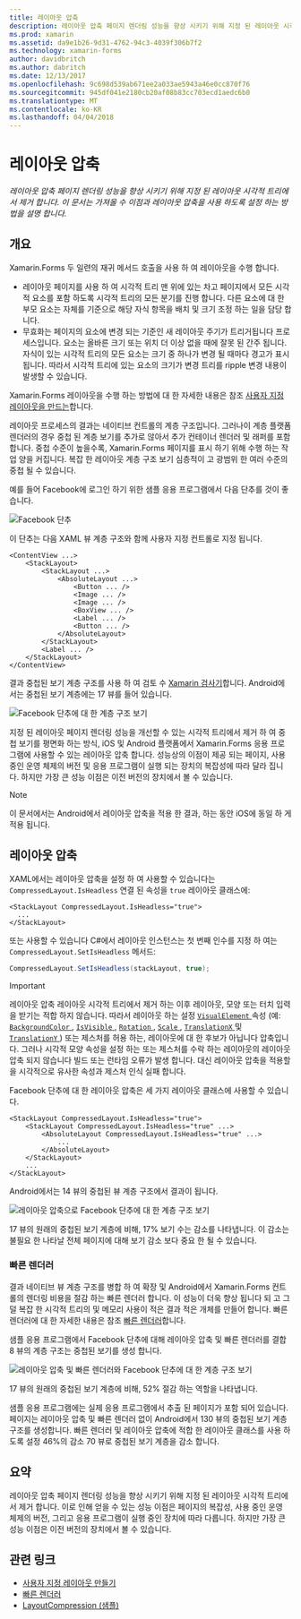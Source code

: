 ```yaml
---
title: 레이아웃 압축
description: 레이아웃 압축 페이지 렌더링 성능을 향상 시키기 위해 지정 된 레이아웃 시각적 트리에서 제거 합니다. 이 문서는 가져올 수 이점과 레이아웃 압축을 사용 하도록 설정 하는 방법을 설명 합니다.
ms.prod: xamarin
ms.assetid: da9e1b26-9d31-4762-94c3-4039f306b7f2
ms.technology: xamarin-forms
author: davidbritch
ms.author: dabritch
ms.date: 12/13/2017
ms.openlocfilehash: 9c698d539ab671ee2a033ae5943a46e0cc870f76
ms.sourcegitcommit: 945df041e2180cb20af08b83cc703ecd1aedc6b0
ms.translationtype: MT
ms.contentlocale: ko-KR
ms.lasthandoff: 04/04/2018
---
```

# <a name="layout-compression"></a>레이아웃 압축

_레이아웃 압축 페이지 렌더링 성능을 향상 시키기 위해 지정 된 레이아웃 시각적 트리에서 제거 합니다. 이 문서는 가져올 수 이점과 레이아웃 압축을 사용 하도록 설정 하는 방법을 설명 합니다._

## <a name="overview"></a>개요

Xamarin.Forms 두 일련의 재귀 메서드 호출을 사용 하 여 레이아웃을 수행 합니다.

- 레이아웃 페이지를 사용 하 여 시각적 트리 맨 위에 있는 차고 페이지에서 모든 시각적 요소를 포함 하도록 시각적 트리의 모든 분기를 진행 합니다. 다른 요소에 대 한 부모 요소는 자체를 기준으로 해당 자식 항목을 배치 및 크기 조정 하는 일을 담당 합니다.
- 무효화는 페이지의 요소에 변경 되는 기준인 새 레이아웃 주기가 트리거됩니다 프로세스입니다. 요소는 올바른 크기 또는 위치 더 이상 없을 때에 잘못 된 간주 됩니다. 자식이 있는 시각적 트리의 모든 요소는 크기 중 하나가 변경 될 때마다 경고가 표시 됩니다. 따라서 시각적 트리에 있는 요소의 크기가 변경 트리를 ripple 변경 내용이 발생할 수 있습니다.

Xamarin.Forms 레이아웃을 수행 하는 방법에 대 한 자세한 내용은 참조 [사용자 지정 레이아웃을 만드는](~/xamarin-forms/user-interface/layouts/custom.md)합니다.

레이아웃 프로세스의 결과는 네이티브 컨트롤의 계층 구조입니다. 그러나이 계층 플랫폼 렌더러의 경우 중첩 된 계층 보기를 추가로 않아서 추가 컨테이너 렌더러 및 래퍼를 포함 합니다. 중첩 수준이 높을수록, Xamarin.Forms 페이지를 표시 하기 위해 수행 하는 작업 양을 커집니다. 복잡 한 레이아웃 계층 구조 보기 심층적이 고 광범위 한 여러 수준의 중첩 될 수 있습니다.

예를 들어 Facebook에 로그인 하기 위한 샘플 응용 프로그램에서 다음 단추를 것이 좋습니다.

![](layout-compression-images/facebook-button.png "Facebook 단추")

이 단추는 다음 XAML 뷰 계층 구조와 함께 사용자 지정 컨트롤로 지정 됩니다.

```xaml
<ContentView ...>
    <StackLayout>
        <StackLayout ...>
            <AbsoluteLayout ...>
                <Button ... />    
                <Image ... />
                <Image ... />
                <BoxView ... />
                <Label ... />
                <Button ... />
            </AbsoluteLayout>
        </StackLayout>
        <Label ... />
    </StackLayout>    
</ContentView>
```

결과 중첩된 보기 계층 구조를 사용 하 여 검토 수 [Xamarin 검사기](~/tools/inspector/index.md)합니다. Android에서는 중첩된 보기 계층에는 17 뷰를 들어 있습니다.

![](layout-compression-images/no-compression.png "Facebook 단추에 대 한 계층 구조 보기")

지정 된 레이아웃 페이지 렌더링 성능을 개선할 수 있는 시각적 트리에서 제거 하 여 중첩 보기를 평면화 하는 방식, iOS 및 Android 플랫폼에서 Xamarin.Forms 응용 프로그램에 사용할 수 있는 레이아웃 압축 합니다. 성능상의 이점이 제공 되는 페이지, 사용 중인 운영 체제의 버전 및 응용 프로그램이 실행 되는 장치의 복잡성에 따라 달라 집니다. 하지만 가장 큰 성능 이점은 이전 버전의 장치에서 볼 수 있습니다.

> [!NOTE]
> 이 문서에서는 Android에서 레이아웃 압축을 적용 한 결과, 하는 동안 iOS에 동일 하 게 적용 됩니다.

## <a name="layout-compression"></a>레이아웃 압축

XAML에서는 레이아웃 압축을 설정 하 여 사용할 수 있습니다는 `CompressedLayout.IsHeadless` 연결 된 속성을 `true` 레이아웃 클래스에:

```xaml
<StackLayout CompressedLayout.IsHeadless="true">
  ...
</StackLayout>   
```

또는 사용할 수 있습니다 C#에서 레이아웃 인스턴스는 첫 번째 인수를 지정 하 여는 `CompressedLayout.SetIsHeadless` 메서드:

```csharp
CompressedLayout.SetIsHeadless(stackLayout, true);
```

> [!IMPORTANT]
> 레이아웃 압축 레이아웃 시각적 트리에서 제거 하는 이후 레이아웃, 모양 또는 터치 입력을 받기는 적합 하지 않습니다. 따라서 레이아웃 하는 설정 [ `VisualElement` ](https://developer.xamarin.com/api/type/Xamarin.Forms.VisualElement/) 속성 (예: [ `BackgroundColor` ](https://developer.xamarin.com/api/property/Xamarin.Forms.VisualElement.BackgroundColor/), [ `IsVisible` ](https://developer.xamarin.com/api/property/Xamarin.Forms.VisualElement.IsVisible/), [ `Rotation` ](https://developer.xamarin.com/api/property/Xamarin.Forms.VisualElement.Rotation/), [ `Scale` ](https://developer.xamarin.com/api/property/Xamarin.Forms.VisualElement.Scale/), [ `TranslationX` ](https://developer.xamarin.com/api/property/Xamarin.Forms.VisualElement.TranslationX/) 및 [ `TranslationY` ](https://developer.xamarin.com/api/property/Xamarin.Forms.VisualElement.TranslationY/)) 또는 제스처를 허용 하는, 레이아웃에 대 한 후보가 아닙니다 압축입니다. 그러나 시각적 모양 속성을 설정 하는 또는 제스처를 수락 하는 레이아웃의 레이아웃 압축 되지 않습니다 빌드 또는 런타임 오류가 발생 합니다. 대신 레이아웃 압축을 적용할을 시각적으로 유사한 속성과 제스처 인식 실패 합니다.

Facebook 단추에 대 한 레이아웃 압축은 세 가지 레이아웃 클래스에 사용할 수 있습니다.

```xaml
<StackLayout CompressedLayout.IsHeadless="true">
    <StackLayout CompressedLayout.IsHeadless="true" ...>
        <AbsoluteLayout CompressedLayout.IsHeadless="true" ...>
            ...
        </AbsoluteLayout>
    </StackLayout>
    ...
</StackLayout>  
```

Android에서는 14 뷰의 중첩된 뷰 계층 구조에서 결과이 됩니다.

![](layout-compression-images/layout-compression.png "레이아웃 압축으로 Facebook 단추에 대 한 계층 구조 보기")

17 뷰의 원래의 중첩된 보기 계층에 비해, 17% 보기 수는 감소를 나타냅니다. 이 감소는 불필요 한 나타날 전체 페이지에 대해 보기 감소 보다 중요 한 될 수 있습니다.

### <a name="fast-renderers"></a>빠른 렌더러

결과 네이티브 뷰 계층 구조를 병합 하 여 확장 및 Android에서 Xamarin.Forms 컨트롤의 렌더링 비용을 절감 하는 빠른 렌더러 합니다. 이 성능이 더욱 향상 됩니다 되 고 그 덜 복잡 한 시각적 트리의 및 메모리 사용이 적은 결과 적은 개체를 만들어 합니다. 빠른 렌더러에 대 한 자세한 내용은 참조 [빠른 렌더러](~/xamarin-forms/internals/fast-renderers.md)합니다.

샘플 응용 프로그램에서 Facebook 단추에 대해 레이아웃 압축 및 빠른 렌더러를 결합 8 뷰의 계층 구조는 중첩된 보기를 생성 합니다.

![](layout-compression-images/layout-compression-with-fast-renderers.png "레이아웃 압축 및 빠른 렌더러와 Facebook 단추에 대 한 계층 구조 보기")

17 뷰의 원래의 중첩된 보기 계층에 비해, 52% 절감 하는 역할을 나타냅니다.

샘플 응용 프로그램에는 실제 응용 프로그램에서 추출 된 페이지가 포함 되어 있습니다. 페이지는 레이아웃 압축 및 빠른 렌더러 없이 Android에서 130 뷰의 중첩된 보기 계층 구조를 생성합니다. 빠른 렌더러 및 레이아웃 압축에 적합 한 레이아웃 클래스를 사용 하도록 설정 46%의 감소 70 뷰로 중첩된 보기 계층을 감소 합니다.

## <a name="summary"></a>요약

레이아웃 압축 페이지 렌더링 성능을 향상 시키기 위해 지정 된 레이아웃 시각적 트리에서 제거 합니다. 이로 인해 얻을 수 있는 성능 이점은 페이지의 복잡성, 사용 중인 운영 체제의 버전, 그리고 응용 프로그램이 실행 중인 장치에 따라 다릅니다. 하지만 가장 큰 성능 이점은 이전 버전의 장치에서 볼 수 있습니다.


## <a name="related-links"></a>관련 링크

- [사용자 지정 레이아웃 만들기](~/xamarin-forms/user-interface/layouts/custom.md)
- [빠른 렌더러](~/xamarin-forms/internals/fast-renderers.md)
- [LayoutCompression (샘플)](https://developer.xamarin.com/samples/xamarin-forms/userinterface/layoutcompression/)
